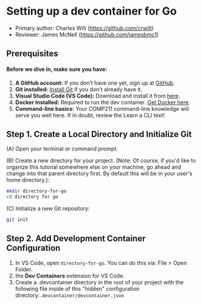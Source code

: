 # Setting up a dev container for Go

* Primary author: Charles Wilt (https://github.com/crwilt)
* Reviewer: James McNell (https://github.com/jamesbmc1)

## Prerequisites
#### Before we dive in, make sure you have:

1. **A GitHub account:** If you don’t have one yet, sign up at [GitHub](https://github.com/).
2. **Git installed:** [Install Git](https://git-scm.com/book/en/v2/Getting-Started-Installing-Git) if you don’t already have it.
3. **Visual Studio Code (VS Code):** Download and install it from [here](https://code.visualstudio.com/).
4. **Docker installed:** Required to run the dev container. [Get Docker here](https://www.docker.com/products/docker-desktop/).
5. **Command-line basics:** Your COMP211 command-line knowledge will serve you well here. If in doubt, review the Learn a CLI text!

## Step 1. Create a Local Directory and Initialize Git
(A) Open your terminal or command prompt.

(B) Create a new directory for your project. (Note: Of course, if you'd like to organize this tutorial somewhere else on your machine, go ahead and change into that parent directory first. By default this will be in your user's home directory.):


``` bash 
mkdir directory-for-go
cd directory for go
```

(C) Initialize a new Git repository:


``` bash 
git init
```
## Step 2. Add Development Container Configuration
1. In VS Code, open `directory-for-go`. You can do this via: File > Open Folder.
2.  the **Dev Containers** extension for VS Code.
3. Create a .devcontainer directory in the root of your project with the following file inside of this "hidden" configuration directory:`.devcontainer/devcontainer.json`